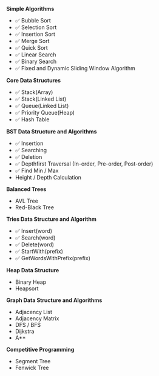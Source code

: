 ﻿**Simple Algorithms**
- ✅ Bubble Sort
- ✅ Selection Sort
- ✅ Insertion Sort
- ✅ Merge Sort
- ✅ Quick Sort
- ✅ Linear Search
- ✅ Binary Search
- ✅ Fixed and Dynamic Sliding Window Algorithm

**Core Data Structures**
- ✅ Stack(Array)
- ✅ Stack(Linked List)
- ✅ Queue(Linked List)
- ✅ Priority Queue(Heap)
- ✅ Hash Table

**BST Data Structure and Algorithms**
- ✅ Insertion
- ✅ Searching
- ✅ Deletion
- ✅ Depthfirst Traversal (In-order, Pre-order, Post-order)
- ✅ Find Min / Max
- Height / Depth Calculation

**Balanced Trees**
- AVL Tree
- Red-Black Tree

**Tries Data Structure and Algorithm**
- ✅ Insert(word)
- ✅ Search(word)
- ✅ Delete(word)
- ✅ StartWith(prefix)
- ✅ GetWordsWithPrefix(prefix)

**Heap Data Structure**
- Binary Heap
- Heapsort

**Graph Data Structure and Algorithms**
- Adjacency List
- Adjacency Matrix
- DFS / BFS
- Dijkstra
- A**

**Competitive Programming**
- Segment Tree
- Fenwick Tree